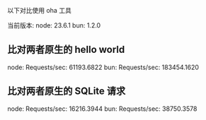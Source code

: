 以下对比使用 oha 工具

当前版本:
node: 23.6.1
bun:  1.2.0

## 比对两者原生的 hello world

node: Requests/sec:	61193.6822
bun:  Requests/sec:	183454.1620

## 比对两者原生的 SQLite 请求

node: Requests/sec:	16216.3944
bun:  Requests/sec:	38750.3578